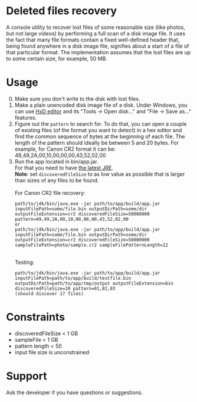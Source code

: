 # Deleted files recovery

A console utility to recover lost files of some reasonable size (like photos, but not large videos) by performing a full
scan of a disk image file. It uses the fact that many file formats contain a fixed well-defined header that, being found
anywhere in a disk image file, signifies about a start of a file of that particular format. The implementation assumes
that the lost files are up to some certain size, for example, 50 MB.

# Usage

0) Make sure you don't write to the disk with lost files.
1) Make a plain unencoded disk image file of a disk. Under Windows, you can
   use [HxD editor](https://mh-nexus.de/en/downloads.php?product=HxD20) and its "Tools -> Open disk..." and "File ->
   Save as..." features.
2) Figure out the `pattern` to search for. To do that, you can open a couple of existing files (of the format you want
   to detect) in a hex editor and find the common sequence of bytes at the beginning of each file. The length of the
   pattern should ideally be between 5 and 20 bytes. For example, for Canon CR2 format it can be:
   49,49,2A,00,10,00,00,00,43,52,02,00
3) Run the app located in bin/app.jar.  
   For that you need to have [the latest JRE](https://jdk.java.net/17/).  
   **Note**: set `discoveredFileSize` to as low value as possible that is larger than sizes of any files to be found.\
   \
   For Canon CR2 file recovery:
   ```
   path/to/jdk/bin/java.exe -jar path/to/app/build/app.jar inputFilePath=some/file.bin outputDirPath=some/dir outputFileExtension=cr2 discoveredFileSize=50000000 pattern=49,49,2A,00,10,00,00,00,43,52,02,00  
   or  
   path/to/jdk/bin/java.exe -jar path/to/app/build/app.jar inputFilePath=some/file.bin outputDirPath=some/dir outputFileExtension=cr2 discoveredFileSize=50000000 sampleFilePath=photo/sample.cr2 sampleFilePatternLength=12
   ```
   \
   Testing:
   ```
   path/to/jdk/bin/java.exe -jar path/to/app/build/app.jar inputFilePath=path/to/app/build/testfile.bin outputDirPath=path/to/app/tmp/output outputFileExtension=bin discoveredFileSize=10 pattern=01,02,03  
   (should discover 17 files)
   ```

# Constraints

- discoveredFileSize < 1 GB
- sampleFile < 1 GB
- pattern length < 50
- input file size is unconstrained

# Support

Ask the developer if you have questions or suggestions.